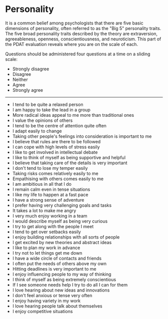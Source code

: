 # Personality

It is a common belief among psychologists that there are five basic dimensions of personality, often referred to as the "Big 5" personality traits. The five broad personality traits described by the theory are extraversion, agreeableness, openness, conscientiousness, and neuroticism. This part of the PDAT evaluation reveals where you are on the scale of each.

Questions should be administered four questions at a time on a sliding scale:

* Strongly disagree
* Disagree
* Neither
* Agree
* Strongly agree

---

* I tend to be quite a relaxed person
* I am happy to take the lead in a group
* More radical ideas appeal to me more than traditional ones
* I value the opinions of others
* I tend to be the centre of attention quite often
* I adapt easily to change
* Taking other people's feelings into consideration is important to me
* I believe that rules are there to be followed
* I can cope with high levels of stress easily
* I like to get involved in intellectual debate
* I like to think of myself as being supportive and helpful
* I believe that taking care of the details is very important
* I don't tend to lose my temper easily
* Taking risks comes relatively easily to me
* Empathising with others comes easily to me
* I am ambitious in all that I do
* I remain calm even in tense situations
* I like my life to happen at a fast pace
* I have a strong sense of adventure
* I prefer having very challenging goals and tasks
* It takes a lot to make me angry
* I very much enjoy working in a team
* I would describe myself as being very curious
* I try to get along with the people I meet
* I tend to get over setbacks easily
* I enjoy building relationships with all sorts of people
* I get excited by new theories and abstract ideas
* I like to plan my work in advance
* I try not to let things get me down
* I have a wide circle of contacts and friends
* I often put the needs of others above my own
* Hitting deadlines is very important to me
* I enjoy influencing people to my way of thinking
* I think of myself as being extremely conscientious
* If I see someone needs help I try to do all I can for them
* I love hearing about new ideas and innovations
* I don't feel anxious or tense very often
* I enjoy having variety in my work
* I love hearing people talk about themselves
* I enjoy competitive situations
